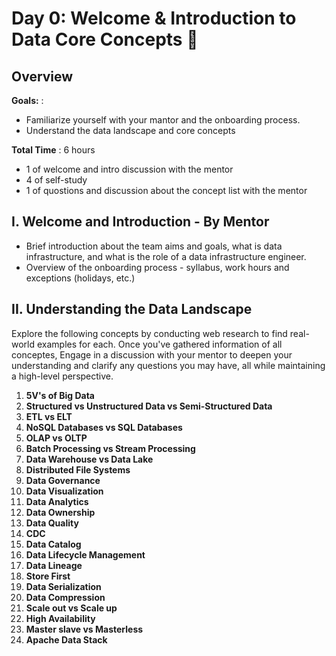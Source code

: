 # Day 0: Welcome & Introduction to Data Core Concepts :baby:
## Overview 
   **Goals:** : 
   - Familiarize yourself with your mantor and the onboarding process.
   - Understand the data landscape and core concepts

   **Total Time** : 6 hours
   - 1 of welcome and intro discussion with the mentor
   - 4 of self-study
   - 1 of quostions and discussion about the concept list with the mentor
## I. Welcome and Introduction - By Mentor
   - Brief introduction about the team aims and goals, what is data infrastructure, and what is the role of a data infrastructure engineer.
   - Overview of the onboarding process - syllabus, work hours and exceptions (holidays, etc.)

## II. Understanding the Data Landscape
Explore the following concepts by conducting web research to find real-world examples for each. Once you've gathered information of all conceptes, Engage in a discussion with your mentor to deepen your understanding and clarify any questions you may have, all while maintaining a high-level perspective.

1. **5V's of Big Data**
2. **Structured vs Unstructured Data vs Semi-Structured Data**
3. **ETL vs ELT**
4. **NoSQL Databases vs SQL Databases**
5. **OLAP vs OLTP**
6. **Batch Processing vs Stream Processing**
7. **Data Warehouse vs Data Lake**
8. **Distributed File Systems**
9. **Data Governance**
10. **Data Visualization**
11. **Data Analytics**
12. **Data Ownership**
13. **Data Quality**
14. **CDC**
15. **Data Catalog**
16. **Data Lifecycle Management**
17. **Data Lineage**
18. **Store First**
19. **Data Serialization**
20. **Data Compression**
21. **Scale out vs Scale up**
22. **High Availability**
23. **Master slave vs Masterless**
24. **Apache Data Stack**
